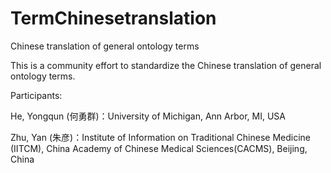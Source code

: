 # TermChinesetranslation
Chinese translation of general ontology terms

This is a community effort to standardize the Chinese translation of general ontology terms.

Participants:

He, Yongqun (何勇群)：University of Michigan, Ann Arbor, MI, USA

Zhu, Yan (朱彦)：Institute of Information on Traditional Chinese Medicine (IITCM), China Academy of Chinese Medical Sciences(CACMS), Beijing, China

